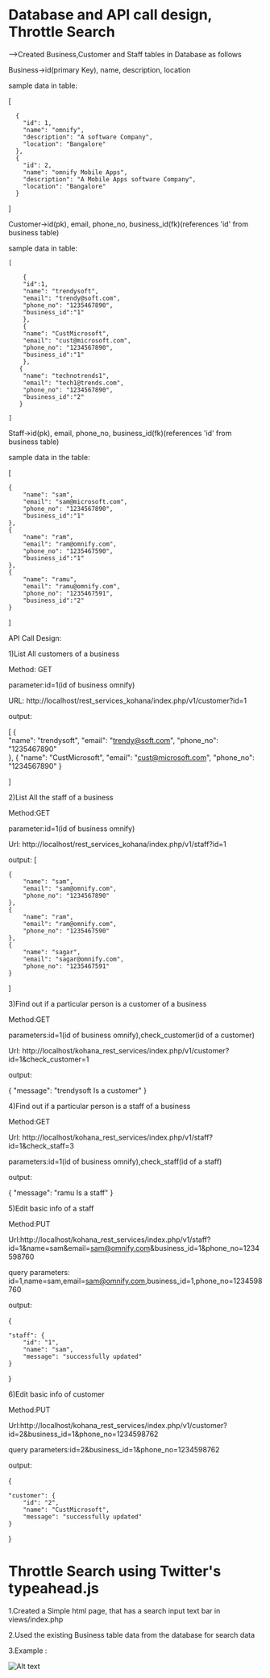 # Database and API call design, Throttle Search

-->Created Business,Customer and Staff tables in Database as follows

Business->id(primary Key), name, description, location

sample data in table:

  [
      
      { 
        "id": 1,
        "name": "omnify",
        "description": "A software Company",
        "location": "Bangalore"
      },
      {    
        "id": 2,
        "name": "omnify Mobile Apps",
        "description": "A Mobile Apps software Company",
        "location": "Bangalore"
      }

  ]

Customer->id(pk), email, phone_no, business_id(fk)(references 'id' from business table)

sample data in table:

    [
        
        {   
        "id":1,
        "name": "trendysoft",
        "email": "trendy@soft.com",
        "phone_no": "1235467890",
        "business_id":"1"
        },
        {
        "name": "CustMicrosoft",
        "email": "cust@microsoft.com",
        "phone_no": "1234567890",
        "business_id":"1"
        },
       {
        "name": "technotrends1",
        "email": "tech1@trends.com",
        "phone_no": "1234567890",
        "business_id":"2"
       }

    ]

Staff->id(pk), email, phone_no, business_id(fk)(references 'id' from business table)

sample data in the table:

[
    
    {
        "name": "sam",
        "email": "sam@microsoft.com",
        "phone_no": "1234567890",
        "business_id":"1"
    },
    {
        "name": "ram",
        "email": "ram@omnify.com",
        "phone_no": "1235467590",
        "business_id":"1"
    },
    {
        "name": "ramu",
        "email": "ramu@omnify.com",
        "phone_no": "1235467591",
        "business_id":"2"
    }

]


API Call Design:

1)List All customers of a business

Method: GET

parameter:id=1(id of business omnify)

URL: http://localhost/rest_services_kohana/index.php/v1/customer?id=1

output:

[
    {       
        "name": "trendysoft",
        "email": "trendy@soft.com",
        "phone_no": "1235467890"        
    },
    {
        "name": "CustMicrosoft",
        "email": "cust@microsoft.com",
        "phone_no": "1234567890"
    }

]

2)List All the staff of a business

Method:GET

parameter:id=1(id of business omnify)

Url: http://localhost/rest_services_kohana/index.php/v1/staff?id=1

output:
[
    
    {
        "name": "sam",
        "email": "sam@omnify.com",
        "phone_no": "1234567890"
    },
    {
        "name": "ram",
        "email": "ram@omnify.com",
        "phone_no": "1235467590"
    },
    {
        "name": "sagar",
        "email": "sagar@omnify.com",
        "phone_no": "1235467591"
    }
]

3)Find out if a particular person is a customer of a business

Method:GET

parameters:id=1(id of business omnify),check_customer(id of a customer)

Url: http://localhost/kohana_rest_services/index.php/v1/customer?id=1&check_customer=1
 
output:

{
    "message": "trendysoft Is a customer"
}

4)Find out if a particular person is a staff of a business

Method:GET

Url: http://localhost/kohana_rest_services/index.php/v1/staff?id=1&check_staff=3

parameters:id=1(id of business omnify),check_staff(id of a staff)

 
output:

{
    "message": "ramu Is a staff"
}

5)Edit basic info of a staff 

Method:PUT

Url:http://localhost/kohana_rest_services/index.php/v1/staff?id=1&name=sam&email=sam@omnify.com&business_id=1&phone_no=1234598760

query parameters: id=1,name=sam,email=sam@omnify.com,business_id=1,phone_no=1234598760

output:

{
    
    "staff": {
        "id": "1",
        "name": "sam",
        "message": "successfully updated"
    }
    
}

6)Edit basic info of customer

Method:PUT

Url:http://localhost/kohana_rest_services/index.php/v1/customer?id=2&business_id=1&phone_no=1234598762

query parameters:id=2&business_id=1&phone_no=1234598762

output:

{
    
    "customer": {
        "id": "2",
        "name": "CustMicrosoft",
        "message": "successfully updated"
    }

}

# Throttle Search using Twitter's typeahead.js

1.Created a Simple html page, that has a search input text bar in views/index.php

2.Used the existing Business table data from the database for search data 

3.Example :

![Alt text](public/images/search.jpg?raw=true "Throttle Search")


